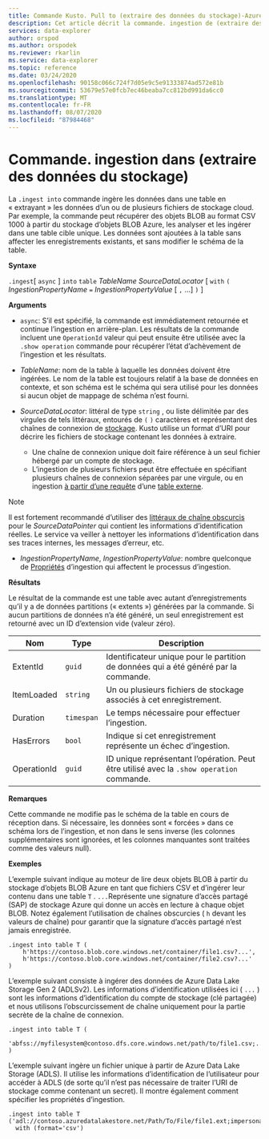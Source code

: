 ```yaml
---
title: Commande Kusto. Pull to (extraire des données du stockage)-Azure Explorateur de données
description: Cet article décrit la commande. ingestion de (extraire des données du stockage) dans Azure Explorateur de données.
services: data-explorer
author: orspod
ms.author: orspodek
ms.reviewer: rkarlin
ms.service: data-explorer
ms.topic: reference
ms.date: 03/24/2020
ms.openlocfilehash: 90158c066c724f7d05e9c5e91333874ad572e81b
ms.sourcegitcommit: 53679e57e0fcb7ec46beaba7cc812bd991da6cc0
ms.translationtype: MT
ms.contentlocale: fr-FR
ms.lasthandoff: 08/07/2020
ms.locfileid: "87984468"
---
```

# <a name="the-ingest-into-command-pull-data-from-storage"></a>Commande. ingestion dans (extraire des données du stockage)

La `.ingest into` commande ingère les données dans une table en « extrayant » les données d’un ou de plusieurs fichiers de stockage cloud.
Par exemple, la commande peut récupérer des objets BLOB au format CSV 1000 à partir du stockage d’objets BLOB Azure, les analyser et les ingérer dans une table cible unique.
Les données sont ajoutées à la table sans affecter les enregistrements existants, et sans modifier le schéma de la table.

**Syntaxe**

`.ingest`[ `async` ] `into` `table` *TableName* *SourceDataLocator* [ `with` `(` *IngestionPropertyName* `=` *IngestionPropertyValue* [ `,` ...] `)` ]

**Arguments**

* `async`: S’il est spécifié, la commande est immédiatement retournée et continue l’ingestion en arrière-plan. Les résultats de la commande incluent une `OperationId` valeur qui peut ensuite être utilisée avec la `.show operation` commande pour récupérer l’état d’achèvement de l’ingestion et les résultats.
  
* *TableName*: nom de la table à laquelle les données doivent être ingérées.
  Le nom de la table est toujours relatif à la base de données en contexte, et son schéma est le schéma qui sera utilisé pour les données si aucun objet de mappage de schéma n’est fourni.

* *SourceDataLocator*: littéral de type `string` , ou liste délimitée par des virgules de tels littéraux, entourés de `(` `)` caractères et représentant des chaînes de connexion de [stockage](../../api/connection-strings/storage.md). Kusto utilise un format d’URI pour décrire les fichiers de stockage contenant les données à extraire. 
  * Une chaîne de connexion unique doit faire référence à un seul fichier hébergé par un compte de stockage. 
  * L’ingestion de plusieurs fichiers peut être effectuée en spécifiant plusieurs chaînes de connexion séparées par une virgule, ou en ingestion [à partir d’une requête](ingest-from-query.md) d’une [table externe](../../query/schema-entities/externaltables.md).

> [!NOTE]
> Il est fortement recommandé d’utiliser des [littéraux de chaîne obscurcis](../../query/scalar-data-types/string.md#obfuscated-string-literals) pour le *SourceDataPointer* qui contient les informations d’identification réelles.
> Le service va veiller à nettoyer les informations d’identification dans ses traces internes, les messages d’erreur, etc.

* *IngestionPropertyName*, *IngestionPropertyValue*: nombre quelconque de [Propriétés](../../../ingestion-properties.md) d’ingestion qui affectent le processus d’ingestion.

**Résultats**

Le résultat de la commande est une table avec autant d’enregistrements qu’il y a de données partitions (« extents ») générées par la commande.
Si aucun partitions de données n’a été généré, un seul enregistrement est retourné avec un ID d’extension vide (valeur zéro).

|Nom       |Type      |Description                                                                |
|-----------|----------|---------------------------------------------------------------------------|
|ExtentId   |`guid`    |Identificateur unique pour le partition de données qui a été généré par la commande.|
|ItemLoaded |`string`  |Un ou plusieurs fichiers de stockage associés à cet enregistrement.             |
|Duration   |`timespan`|Le temps nécessaire pour effectuer l’ingestion.                                     |
|HasErrors  |`bool`    |Indique si cet enregistrement représente un échec d’ingestion.                |
|OperationId|`guid`    |ID unique représentant l’opération. Peut être utilisé avec la `.show operation` commande.|

**Remarques**

Cette commande ne modifie pas le schéma de la table en cours de réception dans.
Si nécessaire, les données sont « forcées » dans ce schéma lors de l’ingestion, et non dans le sens inverse (les colonnes supplémentaires sont ignorées, et les colonnes manquantes sont traitées comme des valeurs null).

**Exemples**

L’exemple suivant indique au moteur de lire deux objets BLOB à partir du stockage d’objets BLOB Azure en tant que fichiers CSV et d’ingérer leur contenu dans une table `T` . `...`Représente une signature d’accès partagé (SAP) de stockage Azure qui donne un accès en lecture à chaque objet BLOB. Notez également l’utilisation de chaînes obscurcies ( `h` devant les valeurs de chaîne) pour garantir que la signature d’accès partagé n’est jamais enregistrée.

```kusto
.ingest into table T (
    h'https://contoso.blob.core.windows.net/container/file1.csv?...',
    h'https://contoso.blob.core.windows.net/container/file2.csv?...'
)
```

L’exemple suivant consiste à ingérer des données de Azure Data Lake Storage Gen 2 (ADLSv2). Les informations d’identification utilisées ici ( `...` ) sont les informations d’identification du compte de stockage (clé partagée) et nous utilisons l’obscurcissement de chaîne uniquement pour la partie secrète de la chaîne de connexion.

```kusto
.ingest into table T (
  'abfss://myfilesystem@contoso.dfs.core.windows.net/path/to/file1.csv;...'
)
```

L’exemple suivant ingère un fichier unique à partir de Azure Data Lake Storage (ADLS).
Il utilise les informations d’identification de l’utilisateur pour accéder à ADLS (de sorte qu’il n’est pas nécessaire de traiter l’URI de stockage comme contenant un secret). Il montre également comment spécifier les propriétés d’ingestion.

```kusto
.ingest into table T ('adl://contoso.azuredatalakestore.net/Path/To/File/file1.ext;impersonate')
  with (format='csv')
```
